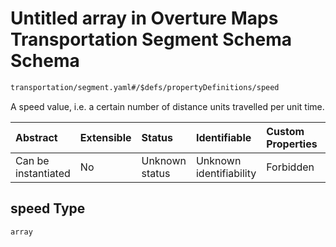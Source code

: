 # Untitled array in Overture Maps Transportation Segment Schema Schema

```txt
transportation/segment.yaml#/$defs/propertyDefinitions/speed
```

A speed value, i.e. a certain number of distance units travelled per unit time.

| Abstract            | Extensible | Status         | Identifiable            | Custom Properties | Additional Properties | Access Restrictions | Defined In                                                                                                      |
| :------------------ | :--------- | :------------- | :---------------------- | :---------------- | :-------------------- | :------------------ | :-------------------------------------------------------------------------------------------------------------- |
| Can be instantiated | No         | Unknown status | Unknown identifiability | Forbidden         | Allowed               | none                | [segment.yaml\*](../../../../../../../tmp/jsonschema/schema/transportation/segment.yaml "open original schema") |

## speed Type

`array`
